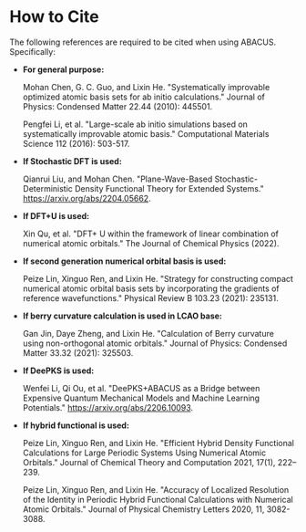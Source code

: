 # How to Cite

The following references are required to be cited when using ABACUS. Specifically:

- **For general purpose:**

    Mohan Chen, G. C. Guo, and Lixin He. "Systematically improvable optimized atomic basis sets for ab initio calculations." Journal of Physics: Condensed Matter 22.44 (2010): 445501.

    Pengfei Li, et al. "Large-scale ab initio simulations based on systematically improvable atomic basis." Computational Materials Science 112 (2016): 503-517.

- **If Stochastic DFT is used:**

    Qianrui Liu, and Mohan Chen. "Plane-Wave-Based Stochastic-Deterministic Density Functional Theory for Extended Systems." <https://arxiv.org/abs/2204.05662>.

- **If DFT+U is used:**

    Xin Qu, et al. "DFT+ U within the framework of linear combination of numerical atomic orbitals." The Journal of Chemical Physics (2022).

- **If second generation numerical orbital basis is used:**

    Peize Lin, Xinguo Ren, and Lixin He. "Strategy for constructing compact numerical atomic orbital basis sets by incorporating the gradients of reference wavefunctions." Physical Review B 103.23 (2021): 235131.

- **If berry curvature calculation is used in LCAO base:**

    Gan Jin, Daye Zheng, and Lixin He. "Calculation of Berry curvature using non-orthogonal atomic orbitals." Journal of Physics: Condensed Matter 33.32 (2021): 325503.

- **If DeePKS is used:**

    Wenfei Li, Qi Ou, et al. "DeePKS+ABACUS as a Bridge between Expensive Quantum Mechanical Models and Machine Learning Potentials." <https://arxiv.org/abs/2206.10093>.

- **If hybrid functional is used:**

    Peize Lin, Xinguo Ren, and Lixin He. "Efficient Hybrid Density Functional Calculations for Large Periodic Systems Using Numerical Atomic Orbitals." Journal of Chemical Theory and Computation 2021, 17(1), 222–239.

    Peize Lin, Xinguo Ren, and Lixin He. "Accuracy of Localized Resolution of the Identity in Periodic Hybrid Functional Calculations with Numerical Atomic Orbitals." Journal of Physical Chemistry Letters 2020, 11, 3082-3088.

